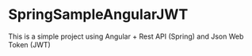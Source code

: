 # SpringSampleAngularJWT
This is a simple project using Angular + Rest API (Spring) and Json Web Token (JWT)
